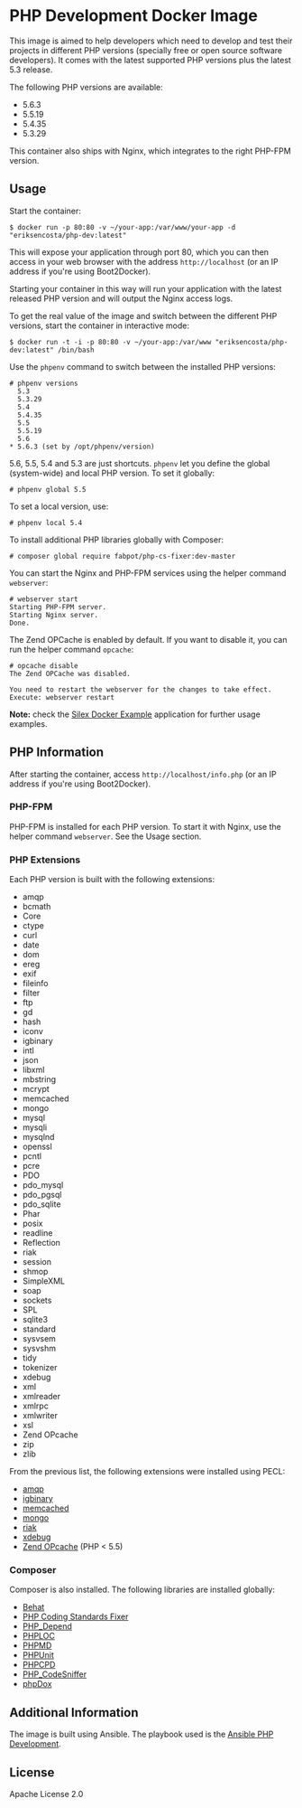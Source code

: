 # PHP Development Docker Image

This image is aimed to help developers which need to develop and test their projects in different PHP versions
(specially free or open source software developers). It comes with the latest supported PHP versions plus the latest
5.3 release.

The following PHP versions are available:

- 5.6.3
- 5.5.19
- 5.4.35
- 5.3.29

This container also ships with Nginx, which integrates to the right PHP-FPM version.


## Usage

Start the container:

    $ docker run -p 80:80 -v ~/your-app:/var/www/your-app -d "eriksencosta/php-dev:latest"

This will expose your application through port 80, which you can then access in your web browser with the address `http://localhost` (or an IP address if you're using Boot2Docker).

Starting your container in this way will run your application with the latest released PHP version and will output
the Nginx access logs.

To get the real value of the image and switch between the different PHP versions, start the container in interactive
mode:

    $ docker run -t -i -p 80:80 -v ~/your-app:/var/www "eriksencosta/php-dev:latest" /bin/bash

Use the `phpenv` command to switch between the installed PHP versions:

    # phpenv versions
      5.3
      5.3.29
      5.4
      5.4.35
      5.5
      5.5.19
      5.6
    * 5.6.3 (set by /opt/phpenv/version)

5.6, 5.5, 5.4 and 5.3 are just shortcuts. `phpenv` let you define the global (system-wide) and local PHP version. To
set it globally:

    # phpenv global 5.5

To set a local version, use:

    # phpenv local 5.4

To install additional PHP libraries globally with Composer:

    # composer global require fabpot/php-cs-fixer:dev-master

You can start the Nginx and PHP-FPM services using the helper command `webserver`:

    # webserver start
    Starting PHP-FPM server.
    Starting Nginx server.
    Done.

The Zend OPCache is enabled by default. If you want to disable it, you can run the helper command `opcache`:

    # opcache disable
    The Zend OPCache was disabled.

    You need to restart the webserver for the changes to take effect.
    Execute: webserver restart

**Note:** check the [Silex Docker Example][#github-silex-docker] application for further usage examples.


## PHP Information

After starting the container, access `http://localhost/info.php` (or an IP address if you're using Boot2Docker).


### PHP-FPM

PHP-FPM is installed for each PHP version. To start it with Nginx, use the helper command `webserver`. See the Usage
section.


### PHP Extensions

Each PHP version is built with the following extensions:

- amqp
- bcmath
- Core
- ctype
- curl
- date
- dom
- ereg
- exif
- fileinfo
- filter
- ftp
- gd
- hash
- iconv
- igbinary
- intl
- json
- libxml
- mbstring
- mcrypt
- memcached
- mongo
- mysql
- mysqli
- mysqlnd
- openssl
- pcntl
- pcre
- PDO
- pdo_mysql
- pdo_pgsql
- pdo_sqlite
- Phar
- posix
- readline
- Reflection
- riak
- session
- shmop
- SimpleXML
- soap
- sockets
- SPL
- sqlite3
- standard
- sysvsem
- sysvshm
- tidy
- tokenizer
- xdebug
- xml
- xmlreader
- xmlrpc
- xmlwriter
- xsl
- Zend OPcache
- zip
- zlib

From the previous list, the following extensions were installed using PECL:

- [amqp][#php-amqp]
- [igbinary][#php-igbinary]
- [memcached][#php-memcached]
- [mongo][#php-mongo]
- [riak][#php-riak]
- [xdebug][#php-xdebug]
- [Zend OPcache][#php-opcache] (PHP < 5.5)


### Composer

Composer is also installed. The following libraries are installed globally:

- [Behat][#behat]
- [PHP Coding Standards Fixer][#php-cs-fixer]
- [PHP_Depend][#phpdepend]
- [PHPLOC][#phploc]
- [PHPMD][#phpmd]
- [PHPUnit][#phpunit]
- [PHPCPD][#phpcpd]
- [PHP_CodeSniffer][#phpcodesniffer]
- [phpDox][#phpdox]


## Additional Information

The image is built using Ansible. The playbook used is the [Ansible PHP Development][#ansible-php-dev].


## License

Apache License 2.0


[#github-silex-docker]: https://github.com/eriksencosta/silex-docker-example
[#php-amqp]: http://pecl.php.net/package/amqp
[#php-igbinary]: http://pecl.php.net/package/igbinary
[#php-memcached]: http://pecl.php.net/package/memcached
[#php-mongo]: http://pecl.php.net/package/mongo
[#php-riak]: http://pecl.php.net/package/riak
[#php-xdebug]: http://pecl.php.net/package/xdebug
[#php-opcache]: http://pecl.php.net/package/ZendOpcache
[#behat]: http://behat.org
[#php-cs-fixer]: http://cs.sensiolabs.org
[#phpdepend]: http://pdepend.org
[#phploc]: https://github.com/sebastianbergmann/phploc
[#phpmd]: http://phpmd.org
[#phpunit]: https://phpunit.de
[#phpcpd]: https://github.com/sebastianbergmann/phpcpd
[#phpcodesniffer]: https://github.com/squizlabs/PHP_CodeSniffer
[#phpdox]: http://phpdox.de
[#ansible-php-dev]: https://github.com/eriksencosta/ansible-php-dev
